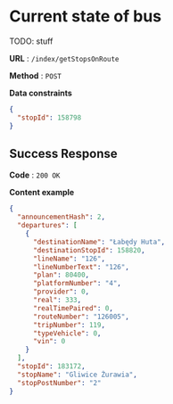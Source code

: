 # Current state of bus

TODO: stuff

**URL** : `/index/getStopsOnRoute`

**Method** : `POST`

**Data constraints**

```json
{
  "stopId": 158798
}
```

## Success Response

**Code** : `200 OK`

**Content example**

```json
{
  "announcementHash": 2,
  "departures": [
    {
      "destinationName": "Łabędy Huta",
      "destinationStopId": 158820,
      "lineName": "126",
      "lineNumberText": "126",
      "plan": 80400,
      "platformNumber": "4",
      "provider": 0,
      "real": 333,
      "realTimePaired": 0,
      "routeNumber": "126005",
      "tripNumber": 119,
      "typeVehicle": 0,
      "vin": 0
    }  
  ],
  "stopId": 183172,
  "stopName": "Gliwice Żurawia",
  "stopPostNumber": "2"
}
```
